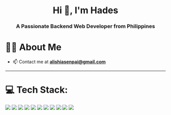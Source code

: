 <h1 align="center">Hi 👋, I'm Hades</h1>
<h3 align="center">A Passionate Backend Web Developer from Philippines</h3>

# 🧑‍💻 About Me
- 📫 Contact me at **alishiasenpai@gmail.com**

---

# 💻 Tech Stack:

 <img src="https://img.shields.io/badge/javascript%20-%23323330.svg?&style=for-the-badge&logo=javascript&logoColor=%23F7DF1E"> <img src="https://img.shields.io/badge/php-%23777BB4.svg?style=for-the-badge&logo=php&logoColor=white"> <img src="https://img.shields.io/badge/node.js%20-%23008CC1.svg?&style=for-the-badge&logo=node.js&logoColor=white"> <img src="https://img.shields.io/badge/mongodb%20-%2347A248svg?&style=for-the-badge&logo=mongodb&logoColor=white"> <img src="https://img.shields.io/badge/git%20-%23F05032.svg?&style=for-the-badge&logo=git&logoColor=white"/> <img src="https://img.shields.io/badge/Visual%20Studio%20Code-0078d7.svg?style=for-the-badge&logo=visual-studio-code&logoColor=white"> <img src="https://img.shields.io/badge/XFCE-%232284F2.svg?style=for-the-badge&logo=xfce&logoColor=white"> <img src=" 	https://img.shields.io/badge/Linux_Mint-87CF3E?style=for-the-badge&logo=linux-mint&logoColor=white"> <img src="https://img.shields.io/badge/Firefox-FF7139?style=for-the-badge&logo=Firefox-Browser&logoColor=white"> <img src="https://img.shields.io/badge/mysql-%2300f.svg?style=for-the-badge&logo=mysql&logoColor=white"> <img src=" 	https://img.shields.io/badge/GitHub-100000?style=for-the-badge&logo=github&logoColor=white">  






